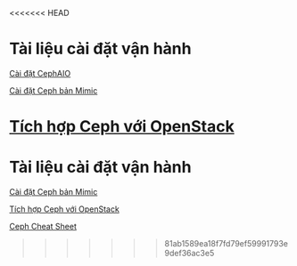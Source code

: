 <<<<<<< HEAD
# Tài liệu cài đặt vận hành 

[Cài đặt CephAIO](https://github.com/uncelvel/script-ceph-lumi-aio)

[Cài đặt Ceph bản Mimic](docs/setup/ceph-mimic.md)

[Tích hợp Ceph với OpenStack](docs/setup/ceph-vs-openstack.md)
=======
# Tài liệu cài đặt vận hành 

[Cài đặt Ceph bản Mimic](docs/setup/ceph-mimic.md)

[Tích hợp Ceph với OpenStack](docs/setup/ceph-vs-openstack.md)

[Ceph Cheat Sheet](docs/other/ceph-cheat-sheet.md)
>>>>>>> 81ab1589ea18f7fd79ef59991793e9def36ac3e5
